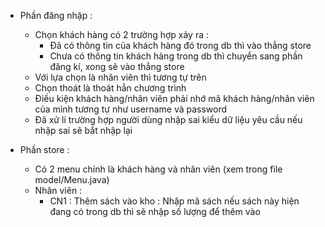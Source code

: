 * Phần đăng nhập :
    - Chọn khách hàng có 2 trường hợp xảy ra :
        + Đã có thông tin của khách hàng đó trong db thì vào thẳng store
        + Chưa có thông tin khách hàng trong db thì chuyển sang phần đăng kí, xong sẽ vào thẳng store
    - Với lựa chọn là nhân viên thì tương tự trên
    - Chọn thoát là thoát hẳn chương trình 
    - Điều kiện khách hàng/nhân viên phải nhớ mã khách hàng/nhân viên của mình tương tự như username và password
    - Đã xử lí trường hợp người dùng nhập sai kiểu dữ liệu yêu cầu nếu nhập sai sẽ bắt nhập lại
      
* Phần store :
    - Có 2 menu chính là khách hàng và nhân viên (xem trong file model/Menu.java)
    - Nhân viên :
        + CN1 : Thêm sách vào kho : Nhập mã sách nếu sách này hiện đang có trong db thì sẽ nhập số lượng để thêm vào 

